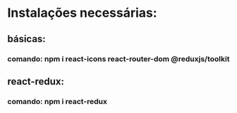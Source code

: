 # Instalações necessárias:
## básicas:
### comando: npm i react-icons react-router-dom @reduxjs/toolkit
## react-redux: 
### comando: npm i react-redux



